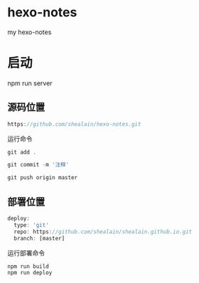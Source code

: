 # hexo-notes
my hexo-notes

# 启动
npm run server

## 源码位置

```js
https://github.com/shealain/hexo-notes.git
```

运行命令
```js
git add .

git commit -m '注释'

git push origin master
```


## 部署位置

```js
deploy:
  type: 'git'
  repo: https://github.com/shealain/shealain.github.io.git
  branch: [master]
```

运行部署命令

```js
npm run build
npm run deploy
```
